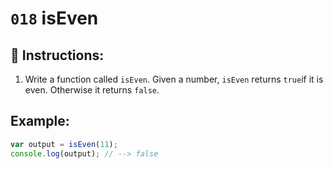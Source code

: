 # `018` isEven

## 📝 Instructions:

1. Write a function called `isEven`. Given a number, `isEven` returns `true`if it is even. Otherwise it returns `false`.

## Example:

```Javascript
var output = isEven(11);
console.log(output); // --> false
```